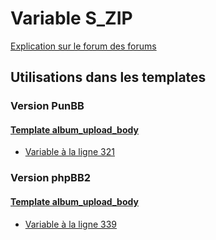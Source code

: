 # Variable S_ZIP
[Explication sur le forum des forums](http://forum.forumactif.com/t294113-listing-des-variables#S_ZIP)

## Utilisations dans les templates

### Version PunBB

#### [Template album_upload_body](punbb/album_upload_body.md)
* [Variable à la ligne 321](../punbb/album_upload_body.tpl#L321)

### Version phpBB2

#### [Template album_upload_body](subsilver/album_upload_body.md)
* [Variable à la ligne 339](../subsilver/album_upload_body.tpl#L339)